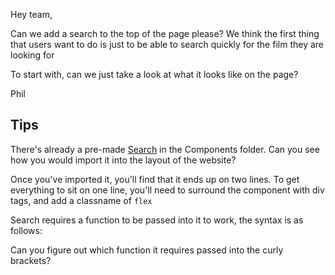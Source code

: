 Hey team,

Can we add a search to the top of the page please? We think the first thing that users want to do is just to be able to search quickly for the film they are looking for

To start with, can we just take a look at what it looks like on the page?

Phil

## Tips

There's already a pre-made [Search](../src/components/SearchBar.jsx) in the Components folder. Can you see how you would import it into the layout of the website?

Once you've imported it, you'll find that it ends up on two lines. To get everything to sit on one line, you'll need to surround the component with div tags, and add a classname of `flex`

Search requires a function to be passed into it to work, the syntax is as follows:

<Search setSearch={}>

Can you figure out which function it requires passed into the curly brackets?
